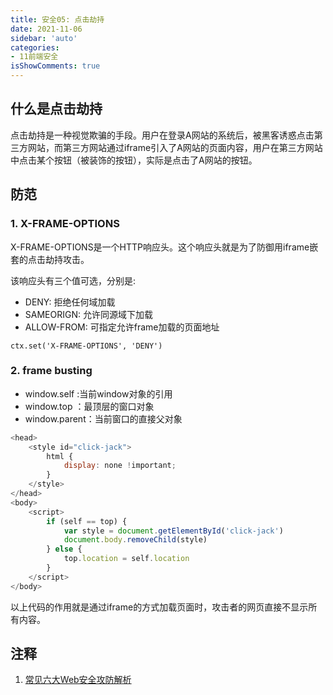 ```yaml
---
title: 安全05: 点击劫持
date: 2021-11-06
sidebar: 'auto'
categories:
- 11前端安全
isShowComments: true
---
```


## 什么是点击劫持

点击劫持是一种视觉欺骗的手段。用户在登录A网站的系统后，被黑客诱惑点击第三方网站，而第三方网站通过iframe引入了A网站的页面内容，用户在第三方网站中点击某个按钮（被装饰的按钮），实际是点击了A网站的按钮。

## 防范

### 1. X-FRAME-OPTIONS



X-FRAME-OPTIONS是一个HTTP响应头。这个响应头就是为了防御用iframe嵌套的点击劫持攻击。

该响应头有三个值可选，分别是:

-   DENY: 拒绝任何域加载
-   SAMEORIGN: 允许同源域下加载
-   ALLOW-FROM: 可指定允许frame加载的页面地址

```JS
ctx.set('X-FRAME-OPTIONS', 'DENY')
```

### 2. frame busting

- window.self :当前window对象的引用
- window.top ：最顶层的窗口对象
- window.parent：当前窗口的直接父对象

```js
<head>
    <style id="click-jack">
        html {
            display: none !important;
        }
    </style>
</head>
<body>
    <script>
        if (self == top) {
            var style = document.getElementById('click-jack')
            document.body.removeChild(style)
        } else {
            top.location = self.location
        }
    </script>
</body>
```

以上代码的作用就是通过iframe的方式加载页面时，攻击者的网页直接不显示所有内容。

## 注释

1.   [常见六大Web安全攻防解析](https://juejin.cn/post/6844903772930441230#heading-16)


